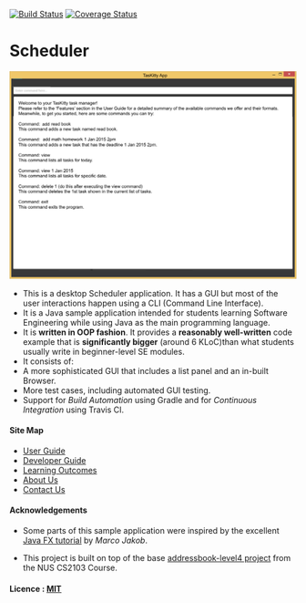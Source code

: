  [![Build Status](https://travis-ci.org/se-edu/addressbook-level4.svg?branch=master)](https://travis-ci.org/se-edu/addressbook-level4)
[![Coverage Status](https://coveralls.io/repos/github/se-edu/addressbook-level4/badge.svg?branch=master)](https://coveralls.io/github/se-edu/addressbook-level4?branch=master)

# Scheduler

<img src="docs/images/Ui.png" width="600"><br>

* This is a desktop Scheduler application. It has a GUI but most of the user interactions happen using 
a CLI (Command Line Interface).
* It is a Java sample application intended for students learning Software Engineering while using Java as 
the main programming language. 
* It is **written in OOP fashion**. It provides a **reasonably well-written** code example that is 
**significantly bigger** (around 6 KLoC)than what students usually write in beginner-level SE modules. 
* It consists of:
* A more sophisticated GUI that includes a list panel and an in-built Browser.
* More test cases, including automated GUI testing.
* Support for *Build Automation* using Gradle and for *Continuous Integration* using Travis CI.


#### Site Map
* [User Guide](docs/UserGuide.md) 
* [Developer Guide](docs/DeveloperGuide.md) 
* [Learning Outcomes](docs/LearningOutcomes.md) 
* [About Us](docs/AboutUs.md)
* [Contact Us](docs/ContactUs.md)


#### Acknowledgements

* Some parts of this sample application were inspired by the excellent 
[Java FX tutorial](http://code.makery.ch/library/javafx-8-tutorial/) by *Marco Jakob*. 

* This project is built on top of the base
[addressbook-level4 project](https://github.com/se-edu/addressbook-level4) from the NUS CS2103 Course.


#### Licence : [MIT](LICENSE)

